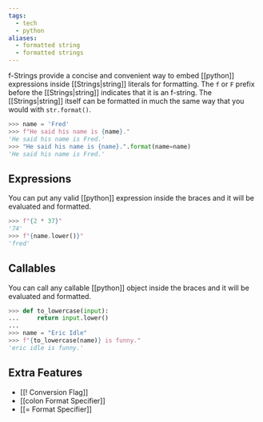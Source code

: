 ```yaml
---
tags:
  - tech
  - python
aliases:
  - formatted string
  - formatted strings
---
```

f-Strings provide a concise and convenient way to embed [[python]] expressions inside [[Strings|string]] literals for formatting.
The `f` or `F` prefix before the [[Strings|string]] indicates that it is an f-string.
The [[Strings|string]] itself can be formatted in much the same way that you would with `str.format()`.

```python
>>> name = 'Fred'
>>> f"He said his name is {name}."
'He said his name is Fred.'
>>> "He said his name is {name}.".format(name=name)
'He said his name is Fred.'
```

## Expressions

You can put any valid [[python]] expression inside the braces and it will be evaluated and formatted.

```python
>>> f"{2 * 37}"
'74'
>>> f"{name.lower()}"
'fred'
```

## Callables

You can call any callable [[python]] object inside the braces and it will be evaluated and formatted.

```python
>>> def to_lowercase(input):
...     return input.lower()
...
>>> name = "Eric Idle"
>>> f"{to_lowercase(name)} is funny."
'eric idle is funny.'
```

## Extra Features

- [[! Conversion Flag]]
- [[colon Format Specifier]]
- [[= Format Specifier]]